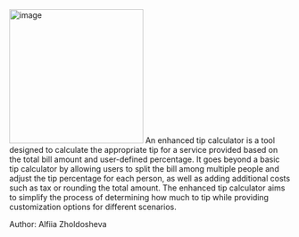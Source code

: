 <img width="240" alt="image" src="https://user-images.githubusercontent.com/109548764/234090289-1870898b-0e90-4b13-bfb5-ccdfb07936d9.png">
An enhanced tip calculator is a tool designed to calculate the appropriate tip for a service provided based on the total bill amount and user-defined percentage. It goes beyond a basic tip calculator by allowing users to split the bill among multiple people and adjust the tip percentage for each person, as well as adding additional costs such as tax or rounding the total amount. The enhanced tip calculator aims to simplify the process of determining how much to tip while providing customization options for different scenarios.

Author:  Alfiia Zholdosheva
